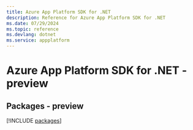```yaml
---
title: Azure App Platform SDK for .NET
description: Reference for Azure App Platform SDK for .NET
ms.date: 07/29/2024
ms.topic: reference
ms.devlang: dotnet
ms.service: appplatform
---
```

# Azure App Platform SDK for .NET - preview
## Packages - preview
[!INCLUDE [packages](app-platform-index.md)]